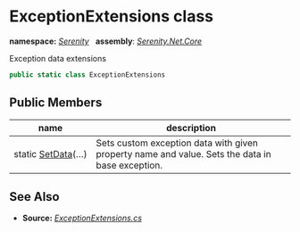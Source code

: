 # ExceptionExtensions class
**namespace:** *[Serenity](../README.md#serenity-namespace)*   **assembly**: *[Serenity.Net.Core](../README.md)*

Exception data extensions

```csharp
public static class ExceptionExtensions
```

## Public Members

| name | description |
| --- | --- |
| static [SetData](ExceptionExtensions/SetData.md)(…) | Sets custom exception data with given property name and value. Sets the data in base exception. |

## See Also

* **Source:** *[ExceptionExtensions.cs](https://github.com/serenity-is/Serenity/blob/master/src/Serenity.Net.Core/Helpers/ExceptionExtensions.cs)*